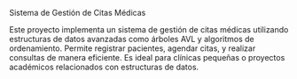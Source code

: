 Sistema de Gestión de Citas Médicas

Este proyecto implementa un sistema de gestión de citas médicas utilizando estructuras de datos avanzadas como árboles AVL y algoritmos de ordenamiento. Permite registrar pacientes, agendar citas, y realizar consultas de manera eficiente. Es ideal para clínicas pequeñas o proyectos académicos relacionados con estructuras de datos.
